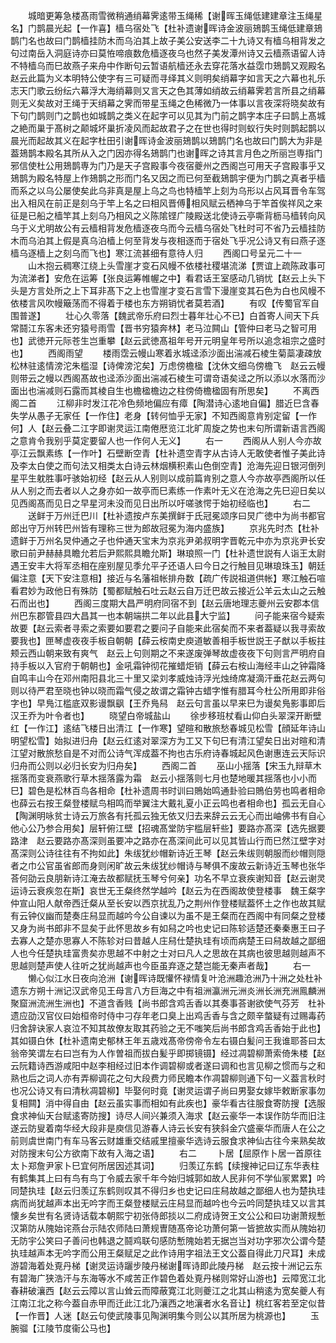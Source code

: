 <!-- { "loadSidebar": true } -->
　　城暗更筹急楼髙雨雪微稍通绡幕霁逺带玉绳稀【谢晖玉绳低建建章注玉绳星名】门鹊晨光起【一作喜】樯乌宿处飞【杜补遗谢晖诗金波丽鳷鹊玉绳低建章鳷鹊门名也故曰门鹊樯挂防木而乌泊其上故子美公安送李二十九诗又有樯乌相背发之句过南岳入洞庭诗亦曰莫恠啼痕数危樯逐夜乌也然子美发潭州诗又云樯燕语留人诗不特樯乌而巳故燕子来舟中作断句云暂语航樯还永去穿花落水益霑巾鳷鹊又观殿名　赵云此篇为义本明特公使字有三可疑而寻绎其义则明矣绡幕字如言天之六幕也礼乐志天门歌云纷纭六幕浮大海绡幕则又言天之色其薄如绡故云绡幕霁若言所县之绡幕则无义矣故对王绳于天绡幕之霁而带星玉绳之色稀微乃一体事以言夜深将晓矣故有下句门鹊则门之鹊也如城鹊之类义在起字可以见其为门前之鹊字本庄子曰鹊上髙城之絶而巢于髙树之颠城坏巢折凌风而起故君子之在世也得时则蚁行失时则鹊起鹊以晨光而起故其义在起字杜田引谢晖诗金波丽鳷鹊以鳷鹊门名也故曰门鹊大为非是葢鳷鹊本殿名其所从入之门因亦得名鳷鹊门也谢晖之诗其言月色之所丽岂専指门邪信使杜公用鳷鹊専为门乃是天子宫殿事今夜宿夔州之西阁岂可用天子宫殿事乎又鳷鹊为殿名特屋上作鳷鹊之形而门名又因之而已何至截鳷鹊宇便为门鹊之真者乎樯而系之以乌公屡使矣此乌非真是屋上乌之鸟也特樯竿上刻为乌形以占风耳晋令车驾出入相风在前正是刻乌于竿上名之曰相风晋傅相风赋云栖神乌于竿首俟祥风之来征是已船之樯竿其上刻乌乃相风之义陈隂铿广陵殿送北使诗云亭嘶背枥马樯转向风乌于义尤明故公有云樯相背发危樯逐夜乌而今云樯乌宿处飞杜时可不省乃云樯挂防木而乌泊其上假是真乌泊樯上何至背发与夜相逐而于宿处飞乎况公诗又有曰燕子逐樯乌逐樯上之刻乌而飞也】寒江流甚细有意待人归
　　西阁口号呈元二十一
　　山木抱云稠寒江绕上头雪崖才变石风幔不依楼社稷堪流涕【贾谊上疏陈政事可为流涕者】安危在运筹【张良运筹帷幄之中】看君话王室感动几销忧【赵云上头下头是方言处所之上下耳非髙下之上也雪崖才变石言雪下漫崖变其石色为白也风幔不依楼言风吹幔簸荡而不得着于楼也东方朔销忧者莫若酒】
　　有叹【传蜀官军自围普遂】
　　壮心久零落【魏武帝乐府曰烈士暮年壮心不已】白首寄人间天下兵常鬪江东客未还穷猿号雨雪【晋书穷猿奔林】老马泣闗山【管仲曰老马之智可用也】武徳开元际苍生岂重攀【赵云武徳髙祖年号开元明皇年号所以追念祖宗之盛时也】
　　西阁雨望
　　楼雨霑云幔山寒着氷城迳添沙面出湍减石棱生菊蘂凄疎放松林驻逺情滂沱朱槛湿【诗俾滂沱矣】万虑傍檐楹【沈休文细乌傍檐飞　赵云云幔则带云之幔以西阁髙故也迳添沙面出湍减石棱生可谓竒语矣迳之所以添以水落而沙面出也湍减则石露而其棱自生也檐楹檐边之柱傍倚檐楹固有所思矣】
　　不离西阁二首
　　江柳非时发江花冷色频地偏应有瘴【陶潜诗心逺地自偏】腊近巳含春失学从愚子无家任【一作住】老身【转何恤乎无家】不知西阁意肯别定留【一作何】人【赵云叠二江字即谢灵运江南倦厯览江北旷周旋之势也末句所谓新语言西阁之意肯令我别乎莫定要留人也一作何人无义】
　　右一
　　西阁从人别人今亦故亭江云飘素练【一作叶】石壁断空青【杜补遗空青字从古诗人无敢使者惟子美此诗及李太白使之而句法又相类太白诗云林烟横积素山色倒空青】沧海先迎日银河倒列星平生躭胜事吁骇始初经【赵云从人别则以成前篇肯别之意人今亦故亭西阁所以任从人别之而去者以人之身亦如一故亭而巳素练一作素叶无义在沧海之先巳迎日矣以见西阁髙而见日之早星河未没而见日出所以吁嗟骇愕于始初经临也】
　　右二
　　送鲜于万州迁巴川【杜补遗按卢东美撰鲜于氏冠冕颂序曰炅广徳中为尚书都官郎出守万州转巴州皆有理称三世为郎故冠冕为海内盛族】
　　京兆先时杰【杜补遗鲜于万州名炅仲通之子也仲通天宝末为京兆尹弟叔明字晋乾元中亦为京兆尹长安歌曰前尹赫赫具瞻允若后尹熙熙具瞻允斯】琳琅照一门【杜补遗世説有人诣王太尉遇王安丰大将军丞相在座别屋见季允平子还语人曰今日之行触目见琳琅珠玉】朝廷偏注意【天下安注意相】接近与名藩祖帐排舟数【疏广传説祖道供帐】寒江触石喧看君妙为政他日有殊防【蜀都赋触石吐云赵云自万迁巴故云接近公羊云太山之云触石而出也】
　　西阁三度期大昌严明府同宿不到【赵云唐地理志夔州云安郡本信州巴东郡管县四大昌其一也本朝端拱二年以此县大宁监】
　　问子能来宿今疑索故要【赵云索者寻索之索要如要君之要问子自能来此宿矣而不来者葢疑以我寻索故要我也】匣琴虚夜夜手板自朝朝【薛云桉南史庾道敏善相手板世説王子猷以手板拄颊云西山朝来致有爽气　赵云上句则期之不来遂废弹琴故虚夜夜下句则言严明府自持手板以入官府于朝朝也】金吼霜钟彻花摧蜡炬销【薛云右桉山海经丰山之钟霜降自鸣丰山今在邓州南阳县北三十里又梁刘孝威烛诗浮光烛绮席凝滴汗垂花赵云两句则以待严君至晓也钟以晓而霜气侵之故谓之霜钟古蜡字惟有腊耳今杜公所用即非俗字也】早鳬江槛底双影谩飘飖【王乔鳬舄　赵云句言虽以早来巳为谩矣鳬影事即后汉王乔为叶令者也】
　　晓望白帝城盐山
　　徐步移班杖看山仰白头翠深开断壁红【一作江】逺结飞楼日出清江【一作寒】望暄和散旅愁春城见松雪【顔延年诗山明望松雪】始拟进归舟【赵云红逺对翠深方为工又下句巳有清江望矣日出对暄和清江望对散旅愁自是不对而公诗气浑成葢不拘也古乐府诗春城起风色谢惠连云天际识归舟而公则以必归长安为归舟矣】
　　西阁二首
　　巫山小揺落【宋玉九辩草木揺落而变衰燕歌行草木揺落露为霜　赵云小揺落则七月也楚地暖其揺落也小小而巳】碧色是松林百鸟各相命【杜补遗周书时训曰鵙始鸣通卦验曰鵙伯劳也鸣者相命也薛云右按王粲登楼赋鸟相鸣而举翼注大戴礼夏小正云鸣也者相命也】孤云无自心【陶渊明咏贫士诗云万旅各有托孤云独无依又归去来辞云云无心而出岫佛书有自心他心公乃参合用矣】层轩俯江壁【招魂髙堂防宇槛层轩些】要路亦髙深【选先据要路津　赵云要路亦髙深则虽要冲之路亦在髙深间此可以见其皆山行而巳然江壁字对髙深则公诗往往有不拘如此】朱绂犹纱帽新诗近王琴【赵云朱绂则朝服而纱帽则隠者之巾公官虽省郎而身则闲旷故云朱绂犹纱帽诗与琴俱不废故云新诗近玉琴也张华荅何劭云良朋新诗江淹去故都赋抚玉琴兮何亲】功名不早立衰疾谢知音【赵云谢灵运诗云衰疾忽在斯】哀世无王粲终然学越吟【赵云为在西阁故使登楼事　魏王粲字仲宣山阳人献帝西迁粲从至长安以西京扰乱乃之荆州作登楼赋葢怀土之作也故其赋有云钟仪幽而楚奏庄舄显而越吟今公自谏以为虽不是王粲而在西阁中有同粲之登楼又身为尚书郎非不显矣于此怀思故乡有如舄之吟也史记曰陈轸适楚还秦秦惠王曰子去寡人之楚亦思寡人不陈轸对曰昔越人庄舄仕楚执珪有顷而病楚王曰舄故越之鄙细人也今任楚执珪富贵矣亦思越不中射之士对曰凡人之思故在其病也彼思越则越声不思越则楚声使人往听之犹尚越声也今臣虽弃逐之楚岂能无秦声者哉】
　　右一
　　懒心似江水日夜向沧洲【谢晖诗既懽怀禄情复叶沧洲趣沧洲乃十洲之处杜补遗东方朔十洲记汉武帝见王母言八方巨海之中有祖洲瀛洲元洲炎洲长洲充洲鳯麟洲聚窟洲流洲生洲也】不道含香贱【尚书郎含鸡舌香以其奏事荅谢欲使气芬芳　杜补遗应劭汉官仪曰始桓帝时侍中刁存年老口臭上出鸡舌香与含之颇辛螫疑有过赐毒药归舍辞诀家人哀泣不知其故僚友取其药验之无不嗤笑后尚书郎含鸡舌香始于此也】其如镊白休【杜补遗南史郁林王年五歳戏髙帝傍帝令左右镊白髪问王我谁耶荅曰太翁帝笑谓左右曰岂有为人作曽祖而拔白髪乎即掷镜镊】经过凋碧柳萧索倚朱楼【赵云阮籍诗西游咸阳中赵李相经过旧本作调碧柳或者遂曰调和也言见柳之惯而与之和熟也后之词人亦有弄柳调花之句大段费力师民瞻本作凋碧柳则通下句一义葢言秋时也况公诗又有曰清秋凋碧柳】毕娶何时竟【谢灵运谓子尚曰男娶女嫁毕敕断家事勿复相闗】消中得自由【赵云虽实事而相如有此疾也】豪华看古往服食寄防搜【选服食求神仙天台赋逺寄防搜】诗尽人间兴兼须入海求【赵云豪华一本误作防华而旧注遂云防叟着南华经大段非是庾信见游春人诗云长安有狭斜金穴盛豪华而唐人在公之前则虞世南门有车马客云财雄重交结戚里擅豪华选诗云服食求神仙古往今来熟矣故对防搜末句公方欲南下故有入海之语】
　　右二
　　卜居【屈原作卜居一首原往太卜郑詹尹家卜巳宜何所居因述其词】
　　归羡辽东鹤【续搜神记曰辽东华表柱有鹤集其上曰有鸟有鸟丁令威去家千年今始归城郭如故人民非何不学仙冡累累】吟同楚执珪【赵云归羡辽东鹤则叹其不得归乡也史记曰庄舄故越之鄙细人也为楚执珪病而尚犹越声本出无吟字而王粲登楼赋云庄舄显而越吟也今云吟同楚执珪又以言其懐乡矣世有名贤诗话载本朝熙宁初张侍郎掞以二府成诗贺王文公公和曰功谢萧规慙汉第防从隗始诧燕台示陆农师陆曰萧规曺随髙帝论功萧何第一皆摭故实而从隗始初无防宇公笑曰子善问也韩退之鬪鸡联句感防慙隗始若无据岂当对功字邪次公谓今楚执珪越声本无吟字而公用王粲赋足之此作诗用字祖法王文公葢自得此刀尺耳】未成游碧海着处覔丹梯【谢灵运诗躧步陵丹梯谢晖诗即此陵丹梯　赵云按十洲记云东有碧海广狭浩汗与东海等水不咸苦正作碧色着处覔丹梯则常好山游也】云障宽江北春耕破瀼西【赵云云障以言山耸云而障蔽寛江北则夔江之北其山稍逺为宽矣夔人有江南江北之称今葢自赤甲而迁此江北乃瀼西之地瀼者水名音让】桃红客若至定似昔【一作晋】人迷【赵云句使武陵事见陶渊明集今则公以其所居为桃源也】
　　玉腕骝【江陵节度衞公马也】
